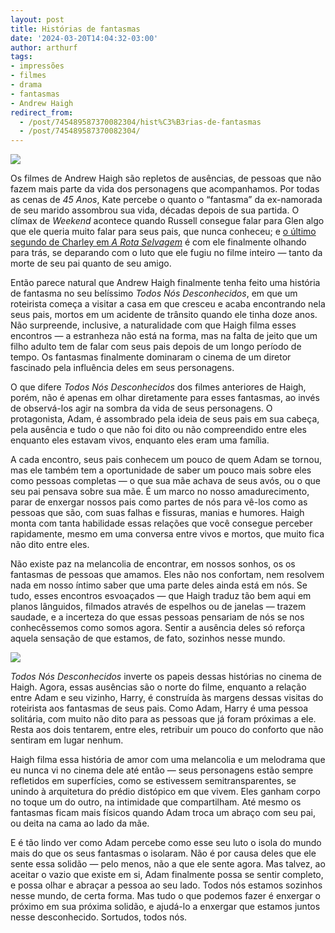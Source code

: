 ```yaml
---
layout: post
title: Histórias de fantasmas
date: '2024-03-20T14:04:32-03:00'
author: arthurf
tags:
- impressões
- filmes
- drama
- fantasmas
- Andrew Haigh
redirect_from: 
  - /post/745489587370082304/hist%C3%B3rias-de-fantasmas
  - /post/745489587370082304/
---
```


![](https://64.media.tumblr.com/d5192d04cad56bea956fd5419a092aa2/f4f549abf4d41aa0-16/s640x960/55624bc355ac9d576fb2fb9ba65462d5be4e0ddd.jpg)

Os filmes de Andrew Haigh são repletos de ausências, de pessoas que não fazem mais parte da vida dos personagens que acompanhamos. Por todas as cenas de _45 Anos_, Kate percebe o quanto o “fantasma” da ex-namorada de seu marido assombrou sua vida, décadas depois de sua partida. O clímax de _Weekend_ acontece quando Russell consegue falar para Glen algo que ele queria muito falar para seus pais, que nunca conheceu; e [o último segundo de Charley em _A Rota Selvagem_](https://paomortadela.com.br/post/658075033290342400/poucos-filmes-entendem-a-morte-t%C3%A3o-bem-quanto-a) é com ele finalmente olhando para trás, se deparando com o luto que ele fugiu no filme inteiro — tanto da morte de seu pai quanto de seu amigo.

Então parece natural que Andrew Haigh finalmente tenha feito uma história de fantasma no seu belíssimo _Todos Nós Desconhecidos_, em que um roteirista começa a visitar a casa em que cresceu e acaba encontrando nela seus pais, mortos em um acidente de trânsito quando ele tinha doze anos. Não surpreende, inclusive, a naturalidade com que Haigh filma esses encontros — a estranheza não está na forma, mas na falta de jeito que um filho adulto tem de falar com seus pais depois de um longo período de tempo. Os fantasmas finalmente dominaram o cinema de um diretor fascinado pela influência deles em seus personagens.

<!-- more -->

O que difere _Todos Nós Desconhecidos_ dos filmes anteriores de Haigh, porém, não é apenas em olhar diretamente para esses fantasmas, ao invés de observá-los agir na sombra da vida de seus personagens. O protagonista, Adam, é assombrado pela ideia de seus pais em sua cabeça, pela ausência e tudo o que não foi dito ou não compreendido entre eles enquanto eles estavam vivos, enquanto eles eram uma família.

A cada encontro, seus pais conhecem um pouco de quem Adam se tornou, mas ele também tem a oportunidade de saber um pouco mais sobre eles como pessoas completas — o que sua mãe achava de seus avós, ou o que seu pai pensava sobre sua mãe. É um marco no nosso amadurecimento, parar de enxergar nossos pais como partes de nós para vê-los como as pessoas que são, com suas falhas e fissuras, manias e humores. Haigh monta com tanta habilidade essas relações que você consegue perceber rapidamente, mesmo em uma conversa entre vivos e mortos, que muito fica não dito entre eles.

Não existe paz na melancolia de encontrar, em nossos sonhos, os os fantasmas de pessoas que amamos. Eles não nos confortam, nem resolvem nada em nosso íntimo saber que uma parte deles ainda está em nós. Se tudo, esses encontros esvoaçados — que Haigh traduz tão bem aqui em planos lânguidos, filmados através de espelhos ou de janelas — trazem saudade, e a incerteza do que essas pessoas pensariam de nós se nos conhecêssemos como somos agora. Sentir a ausência deles só reforça aquela sensação de que estamos, de fato, sozinhos nesse mundo.

![](https://64.media.tumblr.com/34a83490df4e8ca57c679c94d42549d7/f4f549abf4d41aa0-65/s640x960/e915d9b8dde5d865b981bc2030403d9404c1d9d5.jpg)

_Todos Nós Desconhecidos_ inverte os papeis dessas histórias no cinema de Haigh. Agora, essas ausências são o norte do filme, enquanto a relação entre Adam e seu vizinho, Harry, é construída às margens dessas visitas do roteirista aos fantasmas de seus pais. Como Adam, Harry é uma pessoa solitária, com muito não dito para as pessoas que já foram próximas a ele. Resta aos dois tentarem, entre eles, retribuir um pouco do conforto que não sentiram em lugar nenhum.

Haigh filma essa história de amor com uma melancolia e um melodrama que eu nunca vi no cinema dele até então — seus personagens estão sempre refletidos em superfícies, como se estivessem semitransparentes, se unindo à arquitetura do prédio distópico em que vivem. Eles ganham corpo no toque um do outro, na intimidade que compartilham. Até mesmo os fantasmas ficam mais físicos quando Adam troca um abraço com seu pai, ou deita na cama ao lado da mãe.

E é tão lindo ver como Adam percebe como esse seu luto o isola do mundo mais do que os seus fantasmas o isolaram. Não é por causa deles que ele sente essa solidão — pelo menos, não a que ele sente agora. Mas talvez, ao aceitar o vazio que existe em si, Adam finalmente possa se sentir completo, e possa olhar e abraçar a pessoa ao seu lado. Todos nós estamos sozinhos nesse mundo, de certa forma. Mas tudo o que podemos fazer é enxergar o próximo em sua próxima solidão, e ajudá-lo a enxergar que estamos juntos nesse desconhecido. Sortudos, todos nós.

